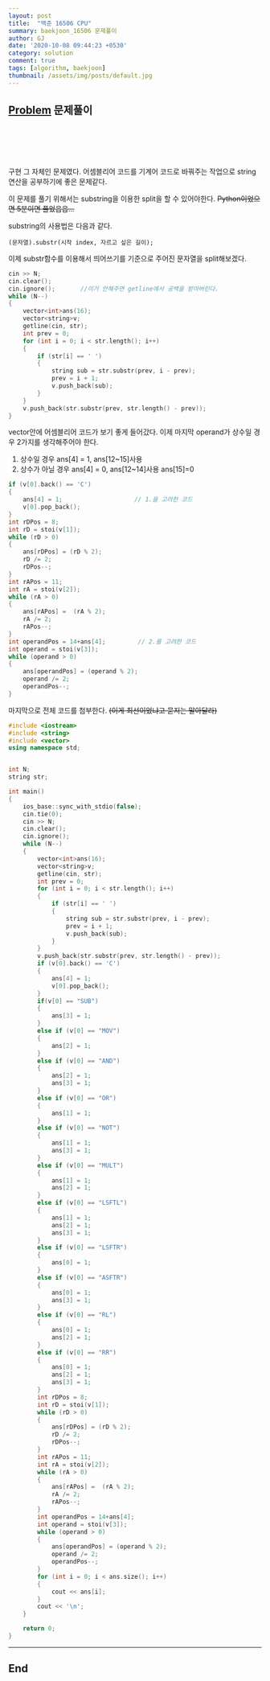 ```yaml
---
layout: post
title:  "백준 16506 CPU"
summary: baekjoon_16506 문제풀이
author: GJ
date: '2020-10-08 09:44:23 +0530'
category: solution
comment: true
tags: [algorithm, baekjoon]
thumbnail: /assets/img/posts/default.jpg
---
```


## [Problem](https://www.acmicpc.net/problem/16506) 문제풀이

#  　

구현 그 자체인 문제였다. 어셈블리어 코드를 기계어 코드로 바꿔주는 작업으로 string 연산을 공부하기에 좋은 문제같다.

이 문제를 풀기 위해서는 substring을 이용한 split을 할 수 있어야한다. ~~Python이었으면 5분이면 풀었읍읍...~~

substring의 사용법은 다음과 같다.

    (문자열).substr(시작 index, 자르고 싶은 길이);

이제 substr함수를 이용해서 띄어쓰기를 기준으로 주어진 문자열을 split해보겠다.

```cpp
cin >> N;
cin.clear();
cin.ignore();       //이거 안해주면 getline에서 공백을 받아버린다.
while (N--)
{
    vector<int>ans(16);
    vector<string>v;
    getline(cin, str);
    int prev = 0;
    for (int i = 0; i < str.length(); i++)
    {
        if (str[i] == ' ')
        {
            string sub = str.substr(prev, i - prev);
            prev = i + 1;
            v.push_back(sub);
        }
    }
    v.push_back(str.substr(prev, str.length() - prev));
}
```

vector안에 어셈블리어 코드가 보기 좋게 들어갔다. 이제 마지막 operand가 상수일 경우 2가지를 생각해주어야 한다.

1. 상수일 경우 ans[4] = 1, ans[12~15]사용
2. 상수가 아닐 경우 ans[4] = 0, ans[12~14]사용 ans[15]=0

```cpp
if (v[0].back() == 'C')
{
    ans[4] = 1;                    // 1.을 고려한 코드
    v[0].pop_back();
}
int rDPos = 8;
int rD = stoi(v[1]);
while (rD > 0)
{
    ans[rDPos] = (rD % 2);
    rD /= 2;
    rDPos--;
}
int rAPos = 11;
int rA = stoi(v[2]);
while (rA > 0)
{
    ans[rAPos] =  (rA % 2);
    rA /= 2;
    rAPos--;
}
int operandPos = 14+ans[4];         // 2.를 고려한 코드
int operand = stoi(v[3]);
while (operand > 0)
{
    ans[operandPos] = (operand % 2);
    operand /= 2;
    operandPos--;
}
```

마지막으로 전체 코드를 첨부한다. ~~(이게 최선이었냐고 묻지는 말아달라)~~

```cpp
#include <iostream>
#include <string>
#include <vector>
using namespace std;


int N;
string str;

int main()
{
	ios_base::sync_with_stdio(false);
	cin.tie(0);
	cin >> N;
	cin.clear();
	cin.ignore();
	while (N--)
	{
		vector<int>ans(16);
		vector<string>v;
		getline(cin, str);
		int prev = 0;
		for (int i = 0; i < str.length(); i++)
		{
			if (str[i] == ' ')
			{
				string sub = str.substr(prev, i - prev);
				prev = i + 1;
				v.push_back(sub);
			}
		}
		v.push_back(str.substr(prev, str.length() - prev));
		if (v[0].back() == 'C')
		{
			ans[4] = 1;
			v[0].pop_back();
		}
		if(v[0] == "SUB")
		{
			ans[3] = 1;
		}
		else if (v[0] == "MOV")
		{
			ans[2] = 1;
		}
		else if (v[0] == "AND")
		{
			ans[2] = 1;
			ans[3] = 1;
		}
		else if (v[0] == "OR")
		{
			ans[1] = 1;
		}
		else if (v[0] == "NOT")
		{
			ans[1] = 1;
			ans[3] = 1;
		}
		else if (v[0] == "MULT")
		{
			ans[1] = 1;
			ans[2] = 1;
		}
		else if (v[0] == "LSFTL")
		{
			ans[1] = 1;
			ans[2] = 1;
			ans[3] = 1;
		}
		else if (v[0] == "LSFTR")
		{
			ans[0] = 1;
		}
		else if (v[0] == "ASFTR")
		{
			ans[0] = 1;
			ans[3] = 1;
		}
		else if (v[0] == "RL")
		{
			ans[0] = 1;
			ans[2] = 1;
		}
		else if (v[0] == "RR")
		{
			ans[0] = 1;
			ans[2] = 1;
			ans[3] = 1;
		}
		int rDPos = 8;
		int rD = stoi(v[1]);
		while (rD > 0)
		{
			ans[rDPos] = (rD % 2);
			rD /= 2;
			rDPos--;
		}
		int rAPos = 11;
		int rA = stoi(v[2]);
		while (rA > 0)
		{
			ans[rAPos] =  (rA % 2);
			rA /= 2;
			rAPos--;
		}
		int operandPos = 14+ans[4];
		int operand = stoi(v[3]);
		while (operand > 0)
		{
			ans[operandPos] = (operand % 2);
			operand /= 2;
			operandPos--;
		}
		for (int i = 0; i < ans.size(); i++)
		{
			cout << ans[i];
		}
		cout << '\n';
	}

	return 0;
}
```

---
## End
